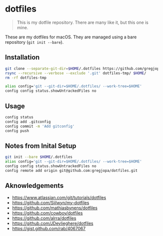 # dotfiles

> This is my dotfile repository. There are many like it, but this one is mine.

These are my dotfiles for macOS. They are managed using a bare repository (`git init --bare`).

## Installation
```sh
git clone --separate-git-dir=$HOME/.dotfiles https://github.com/gregjopa/dotfiles.git dotfiles-tmp
rsync --recursive --verbose --exclude '.git' dotfiles-tmp/ $HOME/
rm -rf dotfiles-tmp

alias config='git --git-dir=$HOME/.dotfiles/ --work-tree=$HOME'
config config status.showUntrackedFiles no
```

## Usage
```sh
config status
config add .gitconfig
config commit -m 'Add gitconfig'
config push
```

## Notes from Inital Setup

```sh
git init --bare $HOME/.dotfiles
alias config='git --git-dir=$HOME/.dotfiles/ --work-tree=$HOME'
config config status.showUntrackedFiles no
config remote add origin git@github.com:gregjopa/dotfiles.git
```

## Aknowledgements

- https://www.atlassian.com/git/tutorials/dotfiles
- https://github.com/Siilwyn/my-dotfiles
- https://github.com/mathiasbynens/dotfiles
- https://github.com/cowboy/dotfiles
- https://github.com/alrra/dotfiles
- https://github.com/JDevlieghere/dotfiles
- https://gist.github.com/rab/4067067
